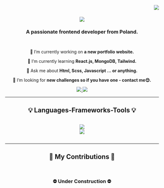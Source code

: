 <img align="right" src="https://visitor-badge.laobi.icu/badge?page_id=Damianbaban.visitor-badge&right_text=My%20Page%20Visitors"/>

<h1 align="center">
      <img src="https://readme-typing-svg.demolab.com?font=Roboto&weight=500&size=30&duration=3000&pause=1000&random=false&width=435&lines=Hi+There!+%F0%9F%91%8B;I'm+DamianBaba+%F0%9F%98%8E;and+coding+is+my+passion+%F0%9F%92%BB."/>
</h1>

<h3 align="center">A passionate frontend developer from Poland. </h3>

<br/>

<div align="center">
      
🔭 I’m currently working on **a new portfolio website.**
      
🌱 I’m currently learning  **React.js, MongoDB, Tailwind.**

💬 Ask me about **Html, Scss, Javascript ... or anything.**

🤔 I’m looking for **new challenges so if you have one - contact me😊.**
      
</div>

<div align="center">
            <a href="mailto:damianmroczek@yahoo.com">
            <img src="https://img.shields.io/badge/Yahoo-D14836?style=for-the-badge&logo=Y&logoColor=purple"/>
            </a>
            <a href="https://www.linkedin.com/in/damian-mroczek-154123230/">
            <img src="https://img.shields.io/badge/LinkedIn-0077B5?style=for-the-badge&logo=linkedin&logoColor=white" />
            </a>
</div>

<hr/>

<h2 align="center">💡 Languages-Frameworks-Tools 💡</h2>
<br/>
<div align="center">
      <a href="https://skillicons.dev">
            <img src="https://skillicons.dev/icons?i=js,html,css,sass,react,bootstrap,nodejs,mongodb,"/><br/>
            <img src="https://skillicons.dev/icons?i=windows,linux,ubuntu,vscode,webpack,npm,git,postman,figma"/>
      </a>
</div>

<br/>
<hr/>

<div align="center">
<h2>🐍 My Contributions 🐍</h2>
      <br>
      <h3>⛔ Under Construction ⛔</h3>
<!--       <img alt="snake eating my contributions" src> -->
</div>

<!--
**Damianbaba/Damianbaba** is a ✨ _special_ ✨ repository because its `README.md` (this file) appears on your GitHub profile.

Here are some ideas to get you started:

- 🔭 I’m currently working on ...
- 🌱 I’m currently learning ...
- 👯 I’m looking to collaborate on ...
- 🤔 I’m looking for help with ...
- 💬 Ask me about ...
- 📫 How to reach me: ...
- 😄 Pronouns: ...
- ⚡ Fun fact: ...
-->
